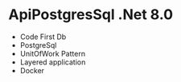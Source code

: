 # ApiPostgresSql .Net 8.0

- Code First Db
- PostgreSql
- UnitOfWork Pattern
- Layered application
- Docker

